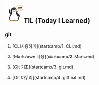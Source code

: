 ## ![펭귄](readme.assets/펭귄-16421667213851.png)TIL (Today I Learned)

### git

1. [CLI사용하기](startcamp/1. CLI.md)

2. [Markdown 사용](startcamp/2. Mark.md)

3. [Git 기초](startcamp/3. git.md)

4. [Git 마무리](startcamp/4. gitfinal.md)

   